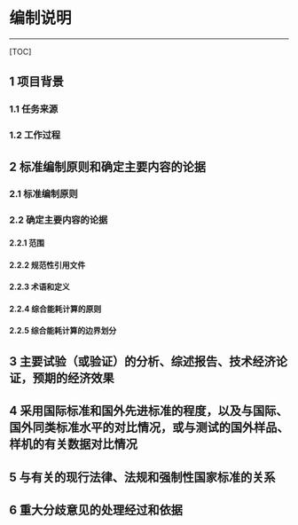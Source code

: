 #  编制说明

----

[TOC]





## 1 项目背景



### 1.1 任务来源

### 1.2 工作过程

## 2 标准编制原则和确定主要内容的论据

### 2.1  标准编制原则

### 2.2 确定主要内容的论据

#### 2.2.1 范围

#### 2.2.2 规范性引用文件

#### 2.2.3 术语和定义

#### 2.2.4 综合能耗计算的原则

#### 2.2.5 综合能耗计算的边界划分





## 3 主要试验（或验证）的分析、综述报告、技术经济论证，预期的经济效果





## 4 采用国际标准和国外先进标准的程度，以及与国际、国外同类标准水平的对比情况，或与测试的国外样品、样机的有关数据对比情况





## 5 与有关的现行法律、法规和强制性国家标准的关系





## 6 重大分歧意见的处理经过和依据


















